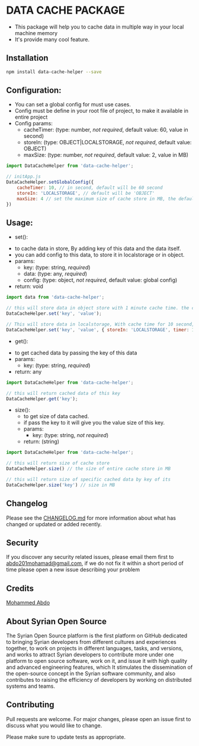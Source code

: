# DATA CACHE PACKAGE

- This package will help you to cache data in multiple way in your local machine memory
- It's provide many cool feature.

## Installation

```bash
npm install data-cache-helper --save
```

## Configuration:
- You can set a global config for must use cases.
- Config must be define in your root file of project, to make it available in entire project
- Config params:
    - cacheTimer: (type: number, *not required*, default value: 60, value in second)
    - storeIn: (type: OBJECT|LOCALSTORAGE, *not required*, default value: OBJECT)
    - maxSize: (type: number, *not required*, default value: 2, value in MB)
```js
import DataCacheHelper from 'data-cache-helper';

// initApp.js
DataCacheHelper.setGlobalConfig({
    cacheTimer: 10, // in second, default will be 60 second
    storeIn: 'LOCALSTORAGE', // default will be 'OBJECT'
    maxSize: 4 // set the maximum size of cache store in MB, the default will be 2MB
})
``` 

## Usage:

* set():
- to cache data in store, By adding key of this data and the data itself.
- you can add config to this data, to store it in localstorage or in object.
- params: 
    - key: (type: string, *required*)
    - data: (type: any, *required*)
    - config: (type: object, *not required*, default value: global config)
- return: void
```js
import data from 'data-cache-helper';

// this will store data in object store with 1 minute cache time. the config will be the global config.
DataCacheHelper.set('key', 'value');

// This will store data in localstorage, With cache time for 10 second, Maximum size 1MB, And support server side rendering like nuxt, next...
DataCacheHelper.set('key', 'value', { storeIn: 'LOCALSTORAGE', timer: 10, maxSize: 1 });
```

* get():
- to get cached data by passing the key of this data
- params: 
    - key: (type: string, *required*)
- return: any
```js
import DataCacheHelper from 'data-cache-helper';

// this will return cached data of this key
DataCacheHelper.get('key');
```

* size():
    - to get size of data cached.
    - if pass the key to it will give you the value size of this key.
    - params: 
        - key: (type: string, *not required*)
    - return: (string)
```js
import DataCacheHelper from 'data-cache-helper';

// this will return size of cache store
DataCacheHelper.size() // the size of entire cache store in MB

// this will return size of specific cached data by key of its
DataCacheHelper.size('key') // size in MB
```

## Changelog
Please see the [CHANGELOG.md](CHANGELOG.md) for more information about what has changed or updated or added recently.

## Security
If you discover any security related issues, please email them first to <a href="mailto:abdo201mohamad@gmail.com?">abdo201mohamad@gmail.com</a>, if we do not fix it within a short period of time please open a new issue describing your problem

## Credits
<a href="https://www.linkedin.com/in/mohammed-abdo-2429581b6">Mohammed Abdo</a>

## About Syrian Open Source
The Syrian Open Source platform is the first platform on GitHub dedicated to bringing Syrian developers from different cultures and experiences together, to work on projects in different languages, tasks, and versions, and works to attract Syrian developers to contribute more under one platform to open source software, work on it, and issue it with high quality and advanced engineering features, which It stimulates the dissemination of the open-source concept in the Syrian software community, and also contributes to raising the efficiency of developers by working on distributed systems and teams.

## Contributing
Pull requests are welcome. For major changes, please open an issue first to discuss what you would like to change.

Please make sure to update tests as appropriate.